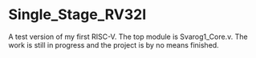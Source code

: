 # Single_Stage_RV32I
A test version of my first RISC-V.
The top module is Svarog1_Core.v.
The work is still in progress and the project is by no means finished.
